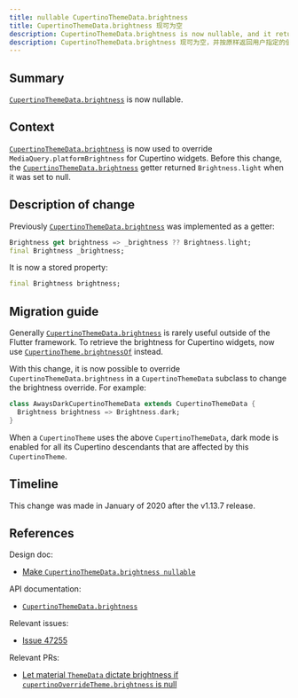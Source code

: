 ```yaml
---
title: nullable CupertinoThemeData.brightness
title: CupertinoThemeData.brightness 现可为空
description: CupertinoThemeData.brightness is now nullable, and it returns the value specified by the user (defaults to null) as is.
description: CupertinoThemeData.brightness 现可为空，并按原样返回用户指定的值（默认为 null）。
---
```


## Summary
[`CupertinoThemeData.brightness`] is now nullable.

## Context

[`CupertinoThemeData.brightness`][]
is now used to override `MediaQuery.platformBrightness`
for Cupertino widgets.
Before this change,
the [`CupertinoThemeData.brightness`][] getter returned
`Brightness.light` when it was set to null.

## Description of change

Previously [`CupertinoThemeData.brightness`][]
was implemented as a getter:

<!-- skip -->
```dart
Brightness get brightness => _brightness ?? Brightness.light;
final Brightness _brightness;
```

It is now a stored property:
<!-- skip -->
```dart
final Brightness brightness;
```

## Migration guide

Generally [`CupertinoThemeData.brightness`][]
is rarely useful outside of the Flutter framework.
To retrieve the brightness for Cupertino widgets,
now use [`CupertinoTheme.brightnessOf`][] instead.

With this change, it is now possible to override
`CupertinoThemeData.brightness` in a `CupertinoThemeData`
subclass to change the brightness override. For example:

```dart
class AwaysDarkCupertinoThemeData extends CupertinoThemeData {
  Brightness brightness => Brightness.dark;
}
```
When a `CupertinoTheme` uses the above `CupertinoThemeData`,
dark mode is enabled for all its Cupertino descendants
that are affected by this `CupertinoTheme`.


## Timeline

This change was made in January of 2020 after the v1.13.7 release.

## References

Design doc:
* [Make `CupertinoThemeData.brightness nullable`][]

API documentation:
* [`CupertinoThemeData.brightness`][]

Relevant issues:
* [Issue 47255][]

Relevant PRs:
* [Let material `ThemeData` dictate brightness if `cupertinoOverrideTheme.brightness` is null][]


[`CupertinoTheme.brightnessOf`]: https://api.flutter.dev/flutter/cupertino/CupertinoTheme/brightnessOf.html
[`CupertinoThemeData.brightness`]: {{site.api}}/flutter/cupertino/CupertinoThemeData/brightness.html
[Issue 47255]: {{site.github}}/flutter/flutter/issues/47255
[Let material `ThemeData` dictate brightness if `cupertinoOverrideTheme.brightness` is null]: {{site.github}}/flutter/flutter/pull/47249
[Make `CupertinoThemeData.brightness nullable`]: /go/nullable-cupertinothemedata-brightness
